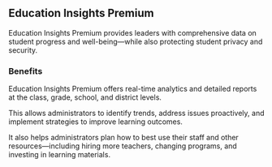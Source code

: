 ## Education Insights Premium

Education Insights Premium provides leaders with comprehensive data on student progress and well-being—while also protecting student privacy and security. 

### Benefits

Education Insights Premium offers real-time analytics and detailed reports at the class, grade, school, and district levels.

This allows administrators to identify trends, address issues proactively, and implement strategies to improve learning outcomes. 

It also helps administrators plan how to best use their staff and other resources—including hiring more teachers, changing programs, and investing in learning materials. 
